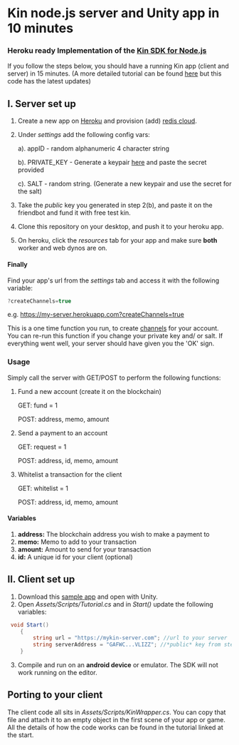 # Kin node.js server and Unity app in 10 minutes
### Heroku ready Implementation of the [Kin SDK for Node.js](https://github.com/kinecosystem/kin-sdk-node)

If you follow the steps below, you should have a running Kin app (client and server) in 15 minutes. (A more detailed tutorial can be found [here](https://medium.com/kinblog/building-a-kin-powered-app-with-unity-cf8deef56bdb) but this code has the latest updates)
## I. Server set up
1. Create a new app on [Heroku](https://dashboard.heroku.com/apps) and provision (add) [redis cloud](https://elements.heroku.com/addons/rediscloud).
2. Under *settings* add the following config vars:

    a). appID - random alphanumeric 4 character string
    
    b). PRIVATE_KEY - Generate a keypair [here](https://laboratory.kin.org/index.html#account-creator?network=public) and paste the secret provided
    
    c). SALT - random string. (Generate a new keypair and use the secret for the salt)

3. Take the *public* key you generated in step 2(b), and paste it on the friendbot and fund it with free test kin.
4. Clone this repository on your desktop, and push it to your heroku app.
5. On heroku, click the *resources* tab for your app and make sure **both** worker and web dynos are on.

#### Finally
Find your app's url from the *settings* tab and access it with the following variable:
```javascript
?createChannels=true
```
e.g.
https://my-server.herokuapp.com?createChannels=true

This is a one time function you run, to create [channels](https://docs.kin.org/nodejs/sdk#channels) for your account. You can re-run this function if you change your private key and/ or salt. If everything went well, your server should have given you the 'OK' sign. 

### Usage
Simply call the server with GET/POST to perform the following functions:
1. Fund a new account (create it on the blockchain)

    GET: fund = 1

   POST: address, memo, amount

2. Send a payment to an account
  
   GET: request = 1

   POST: address, id, memo, amount

3. Whitelist a transaction for the client

   GET: whitelist = 1

   POST: address, id, memo, amount

#### Variables
1. **address:** The blockchain address you wish to make a payment to
2. **memo:** Memo to add to your transaction
3. **amount:** Amount to send for your transaction
4. **id:** A unique id for your client (optional)

## II. Client set up
1. Download this [sample app](https://github.com/hitwill/kin-sdk-unity-tutorial) and open with Unity.
2. Open *Assets/Scripts/Tutorial.cs* and in *Start()* update the following variables:
```csharp
 void Start()
    {
        string url = "https://mykin-server.com"; //url to your server
        string serverAddress = "GAFWC...VLIZZ"; //*public* key from step 2(b) in server set up
    }
```
3. Compile and run on an **android device** or emulator. The SDK will not work running on the editor.

## Porting to your client
The client code all sits in *Assets/Scripts/KinWrapper.cs*. You can copy that file and attach it to an empty object in the first scene of your app or game. All the details of how the code works can be found in the tutorial linked at the start.




